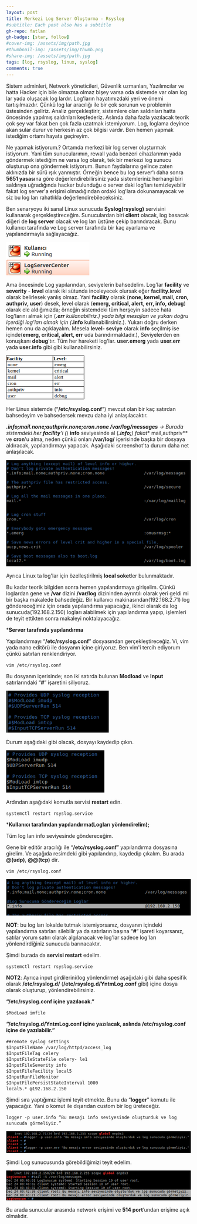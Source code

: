 ```yaml
---
layout: post
title: Merkezi Log Server Oluşturma - Rsyslog
#subtitle: Each post also has a subtitle
gh-repo: fatlan
gh-badge: [star, follow]
#cover-img: /assets/img/path.jpg
#thumbnail-img: /assets/img/thumb.png
#share-img: /assets/img/path.jpg
tags: [log, rsyslog, linux, syslog]
comments: true
---
```

Sistem adminleri, Network yöneticileri, Güvenlik uzmanları, Yazılımcılar ve hatta Hacker için bile olmazsa olmaz bişey varsa oda sistemde var olan log lar yada oluşacak log lardır. Log'ların hayatımızdaki yeri ve önemi tartışılmazdır. Çünkü log lar aracılığı ile bir çok sorunun ve problemin üstesinden geliriz. Analiz gerçekleştirir, sistemlere olan saldırıları hatta öncesinde yapılmış saldırıları keşfederiz. Aslında daha fazla yazılacak teorik çok şey var fakat ben çok fazla uzatmak istemiyorum. Log, loglama deyince akan sular durur ve herkesin az çok bilgisi vardır. Ben hemen yapmak istediğim ortamı hayata geçireyim.

Ne yapmak istiyorum.? Ortamda merkezi bir log server oluşturmak istiyorum. Yani tüm sunucularımın, rewall yada benzeri cihazlarımın yada göndermek istediğim ne varsa log olarak, tek bir merkezi log sunucu oluşturup ona göndermek istiyorum. Bunun faydalarına gelince zaten aklınızda bir sürü ışık yanmıştır. Örneğin bence bu log server'ı daha sonra **5651 yasası**na göre değerlendirebilirsiniz yada sistemleriniz herhangi biri saldırıya uğradığında hacker bulunduğu o server daki log'ları temizleyebilir fakat log server'a erişimi olmadığından ordaki log'lara dokunamayacak ve siz bu log ları rahatlıkla değerlendirebileceksiniz.

Ben senaryoyu iki sanal Linux sunucuda **Syslog(rsyslog)** servisini kullanarak gerçekleştireceğim. Sunuculardan biri **client** olacak, log basacak diğeri de **log server** olacak ve log ları üstüne çekip barındıracak. Bunu kullanıcı tarafında ve Log server tarafında bir kaç ayarlama ve yapılandırmayla sağlayacağız.

![Crepe](/assets/img/rsyslog-slog/m-rsyslog01.png)

Ama öncesinde Log yapılarından, seviyelerin bahsedelim. Log'lar **facility** ve **severity** - **level** olarak iki sütunda inceleyecek olursak eğer **facility.level** olarak belirlesek yanlış olmaz. Yani **facility** olarak (**none, kernel, mail, cron, authpriv, user**) desek, level olarak (**emerg, critical, alert, err, info, debug**) olarak ele aldığımızda; örneğin sistemdeki tüm herşeyin sadece hata log'larını almak için (***.err** kullanabiliriz.) yada bilgi mesajları ve yukarı doğru içerdiği log'ları almak için (***.info** kullanabilirsiniz.). Yukarı doğru derken hemen onu da açıklayalım. Mesela **level- seviye** olarak **info** seçilmiş ise içinde(**emerg, critical, alert, err** uda barındırmaktadır.), Seviyelerden en konuşkanı **debug**'tır. Tüm her hareketi log'lar. **user.emerg** yada **user.err** yada **user.info** gibi gibi kullanabilirsiniz.

![Crepe](/assets/img/rsyslog-slog/m-rsyslog02.png)

Her Linux sistemde (“**/etc/rsyslog.conf**”) mevcut olan bir kaç satırdan bahsedeyim ve bahsedersek mevzu daha iyi anlaşılacaktır.

***.info;mail.none;authpriv.none;cron.none /var/log/messages** → Burada sistemdeki her **facility**'i (*) **info** seviyesinde al (***.info;**) fakat** mail,authpriv** ve **cron**'u alma, neden çünkü onları **/var/log/** içerisinde başka bir dosyaya aldıracak, yapılandırmayı yapacak. Aşağıdaki screenshot'ta durum daha net anlaşılacak.

![Crepe](/assets/img/rsyslog-slog/m-rsyslog03.png)

Ayrıca Linux ta log'lar için özelleştirilmiş **local soket**ler bulunmaktadır.

Bu kadar teorik bilgiden sonra hemen yapılandırmaya girişelim. Çünkü loglardan gene ve **/var** dizini **/var/log** dizininden ayrıntılı olarak yeri geldi mi bir başka makalede bahsedeğiz. Bir kullanıcı makinasından(192.168.2.71) log göndereceğimiz için orada yapılandırma yapacağız, ikinci olarak da log sunucuda(192.168.2.150) logları alabilmek için yapılandırma yapıp, işlemleri de teyit ettikten sonra makaleyi noktalayacağız.

***Server tarafında yapılandırma**

Yapılandırmayı “**/etc/rsyslog.conf**” dosyasından gerçekleştireceğiz. Vi, vim yada nano editörü ile dosyanın içine giriyoruz. Ben vim'i tercih ediyorum çünkü satırları renklendiriyor.

~~~
vim /etc/rsyslog.conf
~~~

Bu dosyanın içerisinde; son iki satırda bulunan **Modload** ve **Input** satırlarındaki “**#**” işaretini siliyoruz.

![Crepe](/assets/img/rsyslog-slog/m-rsyslog04.png)

Durum aşağıdaki gibi olacak, dosyayı kaydedip çıkın.

![Crepe](/assets/img/rsyslog-slog/m-rsyslog05.png)

Ardından aşağıdaki komutla servisi **restart** edin.

~~~
systemctl restart rsyslog.service
~~~

***Kullanıcı tarafından yapılandırma(Logları yönlendirelim);**

Tüm log ları info seviyesinde göndereceğim.

Gene bir editör aracılığı ile “**/etc/rsyslog.conf**” yapılandırma dosyasına girelim. Ve aşağıda resimdeki gibi yapılandırıp, kaydedip çıkalım. Bu arada **@(udp)**, **@@(tcp)** dir.

~~~
vim /etc/rsyslog.conf
~~~

![Crepe](/assets/img/rsyslog-slog/m-rsyslog06.png)

**NOT**: bu log ları lokalde tutmak istemiyorsanız, dosyanın içindeki yapılandırma satırları silebilir ya da satırların başına “**#**” işareti koyarsanız, satılar yorum satırı olarak algılanacak ve log'lar sadece log'ları yönlendirdiğiniz sunucuda barınacaktır.

Şimdi burada da **servisi restart** edelim.

~~~
systemctl restart rsyslog.service
~~~

**NOT2**: Ayrıca input girdilerini(log yönlendirme) aşağıdaki gibi daha spesifik olarak **/etc/rsyslog.d/** (**/etc/rsyslog.d/YntmLog.conf** gibi) içine dosya olarak oluşturup, yönlendirebilirsiniz.

**“/etc/rsyslog.conf içine yazılacak.”**
~~~
$ModLoad imfile
~~~

**“/etc/rsyslog.d/YntmLog.conf içine yazılacak, aslında /etc/rsyslog.conf içine de yazılabilir.”**
~~~
##remote syslog settings
$InputFileName /var/log/httpd/access_log
$InputFileTag celery
$InputFileStateFile celery- le1
$InputFileSeverity info
$InputFileFacility local5
$InputRunFileMonitor
$InputFilePersistStateInterval 1000
local5.* @192.168.2.150
~~~

Şimdi sıra yaptığımız işlemi teyit etmekte. Bunu da “**logger**” komutu ile yapacağız. Yani o komut ile dışarıdan custom bir log üreteceğiz.

~~~
logger -p user.info “Bu mesajı info seviyesinde oluşturduk ve log sunucuda görmeliyiz.”
~~~

![Crepe](/assets/img/rsyslog-slog/m-rsyslog07.png)

Şimdi Log sunucusunda görebildiğimizi teyit edelim.

![Crepe](/assets/img/rsyslog-slog/m-rsyslog08.png)

Bu arada sunucular arasında network erişimi ve **514 port**’undan erişime açık olmalıdır.